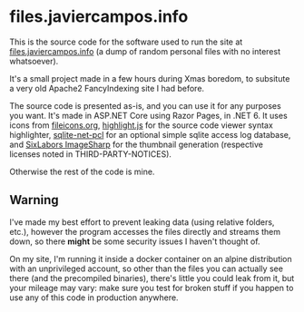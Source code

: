 # files.javiercampos.info
This is the source code for the software used to run the site at [files.javiercampos.info](https://files.javiercampos.info) (a dump of random personal files with no interest whatsoever).

It's a small project made in a few hours during Xmas boredom, to subsitute a very old Apache2 FancyIndexing site I had before.

The source code is presented as-is, and you can use it for any purposes you want. It's made in ASP.NET Core using Razor Pages, in .NET 6.
It uses icons from [fileicons.org](https://fileicons.org/), [highlight.js](https://highlightjs.org/) for the source code viewer syntax highlighter, [sqlite-net-pcl](https://github.com/praeclarum/sqlite-net) for an optional simple sqlite access log database, and [SixLabors ImageSharp](https://sixlabors.com/products/imagesharp/) for the thumbnail generation (respective licenses noted in THIRD-PARTY-NOTICES).

Otherwise the rest of the code is mine.

## Warning
I've made my best effort to prevent leaking data (using relative folders, etc.), however the program accesses the files directly and streams them down, so there **might** be some security issues I haven't thought of.

On my site, I'm running it inside a docker container on an alpine distribution with an unprivileged account, so other than the files you can actually see there (and the precompiled binaries), there's little you could leak from it, but your mileage may vary: make sure you test for broken stuff if you happen to use any of this code in production anywhere.
